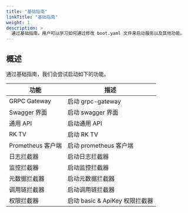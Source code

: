 ```yaml
---
title: "基础指南"
linkTitle: "基础指南"
weight: 1
description: >
  通过基础指南，用户可以学习如何通过修改 boot.yaml 文件来启动服务以及其他功能。
---
```


## 概述
通过基础指南，我们会尝试启动如下的功能。

| 功能 | 描述 |
| ---- | ---- |
| GRPC Gateway | 启动 grpc-gateway |
| Swagger 界面 | 启动 swagger 界面 |
| 通用 API | 启动通用 API |
| RK TV | 启动 RK TV |
| Prometheus 客户端 | 启动 prometheus 客户端 |
| 日志拦截器 | 启动日志拦截器 |
| 监控拦截器 | 启动监控拦截器 |
| 元数据拦截器 | 启动元数据拦截器 |
| 调用链拦截器 | 启动调用链拦截器 |
| 权限拦截器 | 启动 basic & ApiKey 权限拦截器 |
